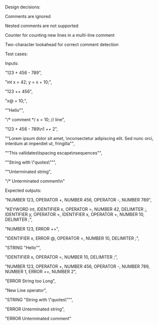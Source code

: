 Design decisions:

Comments are ignored

Nested comments are not supported

Counter for counting new lines in a multi-line comment

Two-character lookahead for correct comment detection

Test cases: 

Inputs:

"123 + 456 - 789",

"int x = 42; y = x + 10;",

"123 ++ 456",

"x@ = 10;",

"\"Hello\"",

"/* comment */ x = 10; // line",

"123 + 456 - 789\n1 ++ 2",

"\"Lorem ipsum dolor sit amet, \nconsectetur adipiscing elit. Sed nunc orci, interdum at imperdiet ut, 
fringilla\"",

"\"This vallidates\tspacing escape\nsequences\"",

"\"String with \\\"quotes\\\"\"",

"\"Unterminated string",

"/* Unterminated comment\n"

Expected outputs:

"NUMBER 123, OPERATOR +, NUMBER 456, OPERATOR -, NUMBER 789",

"KEYWORD int, IDENTIFIER x, OPERATOR =, NUMBER 42, DELIMITER ;, IDENTIFIER y, OPERATOR =, IDENTIFIER x, OPERATOR +, NUMBER 10, DELIMITER ;",

"NUMBER 123, ERROR ++",

"IDENTIFIER x, ERROR @, OPERATOR =, NUMBER 10, DELIMITER ;",

"STRING \"Hello\"",

"IDENTIFIER x, OPERATOR =, NUMBER 10, DELIMITER ;",

"NUMBER 123, OPERATOR +, NUMBER 456, OPERATOR -, NUMBER 789, NUMBER 1, ERROR ++, NUMBER 2",

"ERROR String too Long",

"New Line operator",

"STRING \"String with \\\"quotes\\\"\"",

"ERROR Unterminated string",

"ERROR Unterminated comment"